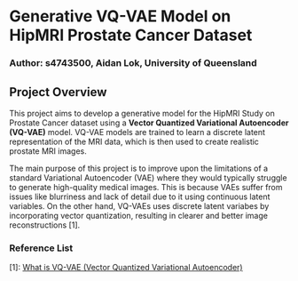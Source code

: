 # Generative VQ-VAE Model on HipMRI Prostate Cancer Dataset
### Author: s4743500, Aidan Lok, University of Queensland

## Project Overview 
This project aims to develop a generative model for the HipMRI Study on Prostate Cancer dataset using a **Vector Quantized Variational Autoencoder (VQ-VAE)** model. VQ-VAE models are trained to learn a discrete latent representation of the MRI data, which is then used to create realistic prostate MRI images. 

The main purpose of this project is to improve upon the limitations of a standard Variational Autoencoder (VAE) where they would typically struggle to generate high-quality medical images. This is because VAEs suffer from issues like blurriness and lack of detail due to it using continuous latent variables. On the other hand, VQ-VAEs uses discrete latent variabes by incorporating vector quantization, resulting in clearer and better image reconstructions [1].


### Reference List  
[1]: [What is VQ-VAE (Vector Quantized Variational Autoencoder)](https://www.activeloop.ai/resources/glossary/vq-vae-vector-quantized-variational-autoencoder/#:~:text=The%20main%20difference%20between%20them,finite%20set%20of%20learned%20embeddings.)
